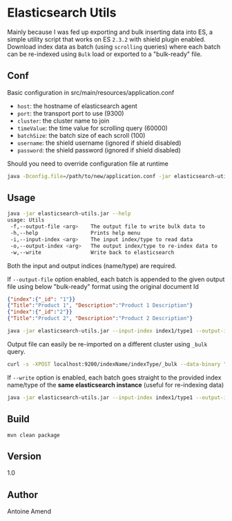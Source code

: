 # Elasticsearch Utils

Mainly because I was fed up exporting and bulk inserting data into ES, a simple utility script that works on ES `2.3.2` with shield plugin enabled.
Download index data as batch (using `scrolling` queries) where each batch can be re-indexed using `Bulk` load or exported to a "bulk-ready" file.

## Conf

Basic configuration in src/main/resources/application.conf

- `host`: the hostname of elasticsearch agent
- `port`: the transport port to use (9300)
- `cluster`: the cluster name to join
- `timeValue`: the time value for scrolling query (60000)
- `batchSize`: the batch size of each scroll (100)
- `username`: the shield username (ignored if shield disabled)
- `password`: the shield password (ignored if shield disabled)

Should you need to override configuration file at runtime

```sh
java -Dconfig.file=/path/to/new/application.conf -jar elasticsearch-utils.jar
```

## Usage

```sh
java -jar elasticsearch-utils.jar --help
usage: Utils
 -f,--output-file <arg>    The output file to write bulk data to
 -h,--help                 Prints help menu
 -i,--input-index <arg>    The input index/type to read data
 -o,--output-index <arg>   The output index/type to re-index data to
 -w,--write                Write back to elasticsearch
```

Both the input and output indices (name/type) are required. 

If `--output-file` option enabled, each batch is appended to the given output file using below "bulk-ready" format using the original document Id

```json
{"index":{"_id": "1"}}
{"Title":"Product 1", "Description":"Product 1 Description"}
{"index":{"_id":"2"}}
{"Title":"Product 2", "Description":"Product 2 Description"}
```

```sh
java -jar elasticsearch-utils.jar --input-index index1/type1 --output-index index2/type2 --output-file /path/to/export.json
```

Output file can easily be re-imported on a different cluster using `_bulk` query.

```sh
curl -s -XPOST localhost:9200/indexName/indexType/_bulk --data-binary "@/path/to/export.json"
```

If `--write` option is enabled, each batch goes straight to the provided index name/type of the **same elasticsearch instance** (useful for re-indexing data)

```sh
java -jar elasticsearch-utils.jar --input-index index1/type1 --output-index index2/type2 -w
```

## Build

```
mvn clean package
```

## Version

1.0

## Author

Antoine Amend